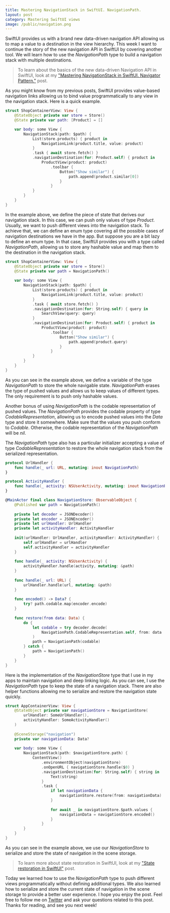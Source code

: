 ```yaml
---
title: Mastering NavigationStack in SwiftUI. NavigationPath.
layout: post
category: Mastering SwiftUI views
image: /public/navigation.png
---
```


SwiftUI provides us with a brand new data-driven navigation API allowing us to map a value to a destination in the view hierarchy. This week I want to continue the story of the new navigation API in SwiftUI by covering another tool. We will learn how to use the *NavigationPath* type to build a navigation stack with multiple destinations.

> To learn about the basics of the new data-driven Navigation API in SwiftUI, look at my ["Mastering NavigationStack in SwiftUI. Navigator Pattern."](/2022/06/15/mastering-navigationstack-in-swiftui-navigator-pattern/) post.

As you might know from my previous posts, SwiftUI provides value-based navigation links allowing us to bind value programmatically to any view in the navigation stack. Here is a quick example.

```swift
struct ShopContainerView: View {
    @StateObject private var store = Store()
    @State private var path: [Product] = []

    var body: some View {
        NavigationStack(path: $path) {
            List(store.products) { product in
                NavigationLink(product.title, value: product)
            }
            .task { await store.fetch() }
            .navigationDestination(for: Product.self) { product in
                ProductView(product: product)
                    .toolbar {
                        Button("Show similar") {
                            path.append(product.similar[0])
                        }
                    }
            }
        }
    }
}
```

In the example above, we define the piece of state that derives our navigation stack. In this case, we can push only values of type *Product*. Usually, we want to push different views into the navigation stack. To achieve that, we can define an enum type covering all the possible cases of navigation destinations we have in the app. But suppose you are a bit lazy to define an enum type. In that case, SwiftUI provides you with a type called *NavigationPath*, allowing us to store any hashable value and map them to the destination in the navigation stack.

```swift
struct ShopContainerView: View {
    @StateObject private var store = Store()
    @State private var path = NavigationPath()
    
    var body: some View {
        NavigationStack(path: $path) {
            List(store.products) { product in
                NavigationLink(product.title, value: product)
            }
            .task { await store.fetch() }
            .navigationDestination(for: String.self) { query in
                SearchView(query: query)
            }
            .navigationDestination(for: Product.self) { product in
                ProductView(product: product)
                    .toolbar {
                        Button("Show similar") {
                            path.append(product.query)
                        }
                    }
            }
        }
    }
}
```

As you can see in the example above, we define a variable of the type *NavigationPath* to store the whole navigable state. *NavigationPath* erases the type of pushed values and allows us to keep values of different types. The only requirement is to push only hashable values.

Another bonus of using *NavigationPath* is the codable representation of pushed values. The *NavigationPath* provides the codable property of type *CodableRepresentation*, allowing us to encode pushed values into the *Data* type and store it somewhere. Make sure that the values you push conform to *Codable*. Otherwise, the codable representation of the *NavigationPath* will be *nil*.

The *NavigationPath* type also has a particular initializer accepting a value of type *CodableRepresentation* to restore the whole navigation stack from the serialized representation.

```swift
protocol UrlHandler {
    func handle(_ url: URL, mutating: inout NavigationPath)
}

protocol ActivityHandler {
    func handle(_ activity: NSUserActivity, mutating: inout NavigationPath)
}

@MainActor final class NavigationStore: ObservableObject {
    @Published var path = NavigationPath()
    
    private let decoder = JSONDecoder()
    private let encoder = JSONEncoder()
    private let urlHandler: UrlHandler
    private let activityHandler: ActivityHandler
    
    init(urlHandler: UrlHandler, activityHandler: ActivityHandler) {
        self.urlHandler = urlHandler
        self.activityHandler = activityHandler
    }
    
    func handle(_ activity: NSUserActivity) {
        activityHandler.handle(activity, mutating: &path)
    }
    
    func handle(_ url: URL) {
        urlHandler.handle(url, mutating: &path)
    }
    
    func encoded() -> Data? {
        try? path.codable.map(encoder.encode)
    }
    
    func restore(from data: Data) {
        do {
            let codable = try decoder.decode(
                NavigationPath.CodableRepresentation.self, from: data
            )
            path = NavigationPath(codable)
        } catch {
            path = NavigationPath()
        }
    }
}
```

Here is the implementation of the *NavigationStore* type that I use in my apps to maintain navigation and deep linking logic. As you can see, I use the *NavigationPath* type to keep the state of a navigation stack. There are also helper functions allowing me to serialize and restore the navigation state quickly.

```swift
struct AppContainerView: View {
    @StateObject private var navigationStore = NavigationStore(
        urlHandler: SomeUrlHandler(),
        activityHandler: SomeActivityHandler()
    )
    
    @SceneStorage("navigation")
    private var navigationData: Data?
    
    var body: some View {
        NavigationStack(path: $navigationStore.path) {
            ContentView()
                .environmentObject(navigationStore)
                .onOpenURL { navigationStore.handle($0) }
                .navigationDestination(for: String.self) { string in
                    Text(string)
                }
                .task {
                    if let navigationData {
                        navigationStore.restore(from: navigationData)
                    }
                    
                    for await _ in navigationStore.$path.values {
                        navigationData = navigationStore.encoded()
                    }
                }
        }
    }
}
```

As you can see in the example above, we use our *NavigationStore* to serialize and store the state of navigation in the scene storage.

> To learn more about state restoration in SwiftUI, look at my ["State restoration in SwiftUI"](/2022/03/10/state-restoration-in-swiftui/) post.

Today we learned how to use the *NavigationPath* type to push different views programmatically without defining additional types. We also learned how to serialize and store the current state of navigation in the scene storage to provide a better user experience. I hope you enjoy the post. Feel free to follow me on [Twitter](https://twitter.com/mecid) and ask your questions related to this post. Thanks for reading, and see you next week!
